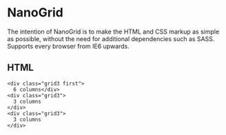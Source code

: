 # NanoGrid

The intention of NanoGrid is to make the HTML and CSS markup as simple as possible, without the need for additional dependencies such as SASS. Supports every browser from IE6 upwards.

## HTML

    <div class="grid3 first">
      6 columns</div>
    <div class="grid3">
      3 columns
    </div>
    <div class="grid3">
      3 columns
    </div>